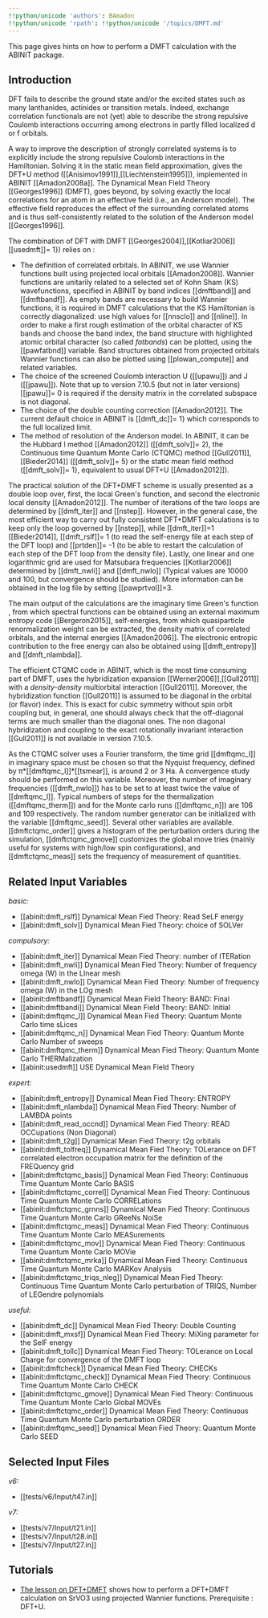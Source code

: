 ```yaml
---
!!python/unicode 'authors': BAmadon
!!python/unicode 'rpath': !!python/unicode '/topics/DMFT.md'
---
```

<!--
This file is automatically generated by mksite.py. All changes will be lost.
Change the input yaml files or the python code
-->

This page gives hints on how to perform a DMFT calculation with the ABINIT package.

## Introduction

DFT fails to describe the ground state and/or the excited states such as many
lanthanides, actinides or transition metals. Indeed, exchange correlation
functionals are not (yet) able to describe the strong repulsive Coulomb
interactions occurring among electrons in partly filled localized d or f
orbitals.

A way to improve the description of strongly correlated systems is to
explicitly include the strong repulsive Coulomb interactions in the
Hamiltonian. Solving it in the static mean field approximation, gives the
DFT+U method ([[Anisimov1991]],[[Liechtenstein1995]]), implemented in ABINIT
[[Amadon2008a]]. The Dynamical Mean Field Theory [[Georges1996]] (DMFT), goes
beyond, by solving exactly the local correlations for an atom in an effective
field (i.e., an Anderson model). The effective field reproduces the effect of
the surrounding correlated atoms and is thus self-consistently related to the
solution of the Anderson model [[Georges1996]].

The combination of DFT with DMFT [[Georges2004]],[[Kotliar2006]] [[usedmft]]=
1}) relies on :

* The definition of correlated orbitals. In ABINIT, we use Wannier functions built using projected local orbitals [[Amadon2008]]. Wannier functions are unitarily related to a selected set of Kohn Sham (KS) wavefunctions, specified in ABINIT by band indices [[dmftbandi]] and [[dmftbandf]]. As empty bands are necessary to build Wannier functions, it is required in DMFT calculations that the KS Hamiltonian is correctly diagonalized: use high values for [[nnsclo]] and [[nline]]. In order to make a first rough estimation of the orbital character of KS bands and choose the band index, the band structure with highlighted atomic orbital character (so called _fatbands_) can be plotted, using the [[pawfatbnd]] variable. Band structures obtained from projected orbitals Wannier functions can also be plotted using [[plowan_compute]] and related variables. 
* The choice of the screened Coulomb interaction U ([[upawu]]) and J ([[jpawu]]). Note that up to version 7.10.5 (but not in later versions) [[jpawu]]= 0 is required if the density matrix in the correlated subspace is not diagonal.
* The choice of the double counting correction [[Amadon2012]]. The current default choice in ABINIT is [[dmft_dc]]= 1} which corresponds to the full localized limit.
* The method of resolution of the Anderson model. In ABINIT, it can be the Hubbard I method [[Amadon2012]] ([[dmft_solv]]= 2), the Continuous time Quantum Monte Carlo (CTQMC) method [[Gull2011]],[[Bieder2014]] ([[dmft_solv]]= 5) or the static mean field method ([[dmft_solv]]= 1}, equivalent to usual DFT+U [[Amadon2012]]).

The practical solution of the DFT+DMFT scheme is usually presented as a double
loop over, first, the local Green's function, and second the electronic local
density [[Amadon2012]]. The number of iterations of the two loops are
determined by [[dmft_iter]] and [[nstep]]. However, in the general case, the
most efficient way to carry out fully consistent DFT+DMFT calculations is to
keep only the loop governed by [[nstep]], while [[dmft_iter]]=1
[[Bieder2014]], [[dmft_rslf]]= 1 (to read the self-energy file at each step of
the DFT loop) and [[prtden]]= -1 (to be able to restart the calculation of
each step of the DFT loop from the density file). Lastly, one linear and one
logarithmic grid are used for Matsubara frequencies [[Kotliar2006]] determined
by [[dmft_nwli]] and [[dmft_nwlo]] (Typical values are 10000 and 100, but
convergence should be studied). More information can be obtained in the log
file by setting [[pawprtvol]]=3.

The main output of the calculations are the imaginary time Green's function ,
from which spectral functions can be obtained using an external maximum
entropy code [[Bergeron2015]], self-energies, from which quasiparticle
renormalization weight can be extracted, the density matrix of correlated
orbitals, and the internal energies [[Amadon2006]]. The electronic entropic
contribution to the free energy can also be obtained using [[dmft_entropy]]
and [[dmft_nlambda]].

The efficient CTQMC code in ABINIT, which is the most time consuming part of
DMFT, uses the hybridization expansion [[Werner2006]],[[Gull2011]] with a
_density-density_ multiorbital interaction [[Gull2011]]. Moreover, the
hybridization function [[Gull2011]] is assumed to be diagonal in the orbital
(or flavor) index. This is exact for cubic symmetry without spin orbit
coupling but, in general, one should always check that the off-diagonal terms
are much smaller than the diagonal ones. The non diagonal hybridization and
coupling to the exact rotationally invariant interaction [[Gull2011]] is not
available in version 7.10.5.

As the CTQMC solver uses a Fourier transform, the time grid [[dmftqmc_l]] in
imaginary space must be chosen so that the Nyquist frequency, defined by
π*[[dmftqmc_l]]*[[tsmear]], is around 2 or 3 Ha. A convergence study should be
performed on this variable. Moreover, the number of imaginary frequencies
([[dmft_nwlo]]) has to be set to at least twice the value of [[dmftqmc_l]].
Typical numbers of steps for the thermalization ([[dmftqmc_therm]]) and for
the Monte carlo runs ([[dmftqmc_n]]) are 106 and 109 respectively. The random
number generator can be initialized with the variable [[dmftqmc_seed]].
Several other variables are available. [[dmftctqmc_order]] gives a histogram
of the perturbation orders during the simulation, [[dmftctqmc_gmove]]
customizes the global move tries (mainly useful for systems with high/low spin
configurations), and [[dmftctqmc_meas]] sets the frequency of measurement of
quantities.



## Related Input Variables

*basic:*

- [[abinit:dmft_rslf]]  Dynamical Mean Fied Theory: Read SeLF energy
- [[abinit:dmft_solv]]  Dynamical Mean Fied Theory: choice of SOLVer
 
*compulsory:*

- [[abinit:dmft_iter]]  Dynamical Mean Fied Theory: number of ITERation
- [[abinit:dmft_nwli]]  Dynamical Mean Fied Theory: Number of frequency omega (W) in the LInear mesh
- [[abinit:dmft_nwlo]]  Dynamical Mean Fied Theory: Number of frequency omega (W) in the LOg mesh
- [[abinit:dmftbandf]]  Dynamical Mean Field Theory: BAND: Final
- [[abinit:dmftbandi]]  Dynamical Mean Field Theory: BAND: Initial
- [[abinit:dmftqmc_l]]  Dynamical Mean Fied Theory: Quantum Monte Carlo time sLices
- [[abinit:dmftqmc_n]]  Dynamical Mean Fied Theory: Quantum Monte Carlo Number of sweeps
- [[abinit:dmftqmc_therm]]  Dynamical Mean Fied Theory: Quantum Monte Carlo THERMalization
- [[abinit:usedmft]]  USE Dynamical Mean Field Theory
 
*expert:*

- [[abinit:dmft_entropy]]  Dynamical Mean Fied Theory: ENTROPY
- [[abinit:dmft_nlambda]]  Dynamical Mean Fied Theory: Number of LAMBDA points
- [[abinit:dmft_read_occnd]]  Dynamical Mean Fied Theory: READ OCCupations (Non Diagonal)
- [[abinit:dmft_t2g]]  Dynamical Mean Fied Theory: t2g orbitals
- [[abinit:dmft_tolfreq]]  Dynamical Mean Fied Theory: TOLerance on DFT correlated electron occupation matrix for the definition of the FREQuency grid
- [[abinit:dmftctqmc_basis]]  Dynamical Mean Fied Theory: Continuous Time Quantum Monte Carlo BASIS
- [[abinit:dmftctqmc_correl]]  Dynamical Mean Fied Theory: Continuous Time Quantum Monte Carlo CORRELations
- [[abinit:dmftctqmc_grnns]]  Dynamical Mean Fied Theory: Continuous Time Quantum Monte Carlo GReeNs NoiSe
- [[abinit:dmftctqmc_meas]]  Dynamical Mean Fied Theory: Continuous Time Quantum Monte Carlo MEASurements
- [[abinit:dmftctqmc_mov]]  Dynamical Mean Fied Theory: Continuous Time Quantum Monte Carlo MOVie
- [[abinit:dmftctqmc_mrka]]  Dynamical Mean Fied Theory: Continuous Time Quantum Monte Carlo MARKov Analysis
- [[abinit:dmftctqmc_triqs_nleg]]  Dynamical Mean Fied Theory: Continuous Time Quantum Monte Carlo perturbation of TRIQS, Number of LEGendre polynomials
 
*useful:*

- [[abinit:dmft_dc]]  Dynamical Mean Fied Theory: Double Counting
- [[abinit:dmft_mxsf]]  Dynamical Mean Fied Theory: MiXing parameter for the SelF energy
- [[abinit:dmft_tollc]]  Dynamical Mean Fied Theory: TOLerance on Local Charge for convergence of the DMFT loop
- [[abinit:dmftcheck]]  Dynamical Mean Fied Theory: CHECKs
- [[abinit:dmftctqmc_check]]  Dynamical Mean Fied Theory: Continuous Time Quantum Monte Carlo CHECK
- [[abinit:dmftctqmc_gmove]]  Dynamical Mean Fied Theory: Continuous Time Quantum Monte Carlo Global MOVEs
- [[abinit:dmftctqmc_order]]  Dynamical Mean Fied Theory: Continuous Time Quantum Monte Carlo perturbation ORDER
- [[abinit:dmftqmc_seed]]  Dynamical Mean Fied Theory: Quantum Monte Carlo SEED
 

## Selected Input Files

*v6:*

- [[tests/v6/Input/t47.in]]
 
*v7:*

- [[tests/v7/Input/t21.in]]
- [[tests/v7/Input/t28.in]]
- [[tests/v7/Input/t27.in]]
 

## Tutorials

* [The lesson on DFT+DMFT](../../tutorial/generated_files/lesson_dmft.html) shows how to perform a DFT+DMFT calculation on SrVO3 using projected Wannier functions. Prerequisite : DFT+U.

